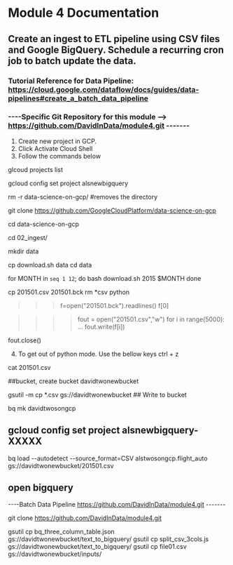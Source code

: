 # Module 4 Documentation

## Create an ingest to ETL pipeline using CSV files and Google BigQuery. Schedule a recurring cron job to batch update the data.

### Tutorial Reference for Data Pipeline: https://cloud.google.com/dataflow/docs/guides/data-pipelines#create_a_batch_data_pipeline
### ----Specific Git Repository for this module --> https://github.com/DavidInData/module4.git -------

1. Create new project in GCP.
2. Click Activate Cloud Shell
3. Follow the commands below

glcoud projects list

gcloud config set project alsnewbigquery

rm -r data-science-on-gcp/ #removes the directory

git clone https://github.com/GoogleCloudPlatform/data-science-on-gcp

cd data-science-on-gcp

cd 02_ingest/

mkdir data

cp download.sh data
cd data

for MONTH in `seq 1 12`; do
bash download.sh 2015 $MONTH
done

cp 201501.csv 201501.bck
rm *csv
python

>>> f=open("201501.bck").readlines()
>>> f[0]

>>>> fout = open("201501.csv","w")
>>> for i in range(5000):
... 	fout.write(f[i])

fout.close()

4. To get out of python mode. Use the bellow keys
ctrl + z

cat 201501.csv

##bucket, create bucket davidtwonewbucket

gsutil -m cp *.csv gs://davidtwonewbucket   ## Write to bucket

bq mk davidtwosongcp

## gcloud config set project alsnewbigquery-XXXXX

bq load --autodetect --source_format=CSV alstwosongcp.flight_auto gs://davidtwonewbucket/201501.csv

## open bigquery


----Batch Data Pipeline https://github.com/DavidInData/module4.git -------

git clone https://github.com/DavidInData/module4.git

gsutil cp bq_three_column_table.json gs://davidtwonewbucket/text_to_bigquery/
gsutil cp split_csv_3cols.js gs://davidtwonewbucket/text_to_bigquery/
gsutil cp file01.csv gs://davidtwonewbucket/inputs/


